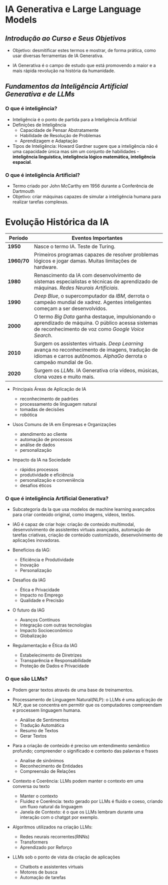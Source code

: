 # **IA Generativa e Large Language Models**

## *Introdução ao Curso e Seus Objetivos*

- Objetivo: desmitificar estes termos e mostrar, de forma prática, como usar diversas
ferramentas de IA Generativa.

- IA Generativa é o campo de estudo que está promovendo a maior e a mais rápida revolução
na história da humanidade.

## *Fundamentos da Inteligência Artificial Generativa e de LLMs*

### **O que é inteligência?**

- Inteligência é o ponto de partida para a Inteligência Artificial
- Definições de Inteligência
	- Capacidade de Pensar Abstratamente
	- Habilidade de Resolução de Problemas
	- Aprendizagem e Adaptação
- Tipos de Inteligência: Howard Gardner sugere que a inteligência não é uma capacidade
única mas sim um conjunto de habilidades - **inteligência linguística, inteligência lógico matemática, inteligência espacial**.

### **O que é inteligência Artificial?**

- Termo criado por John McCarthy em 1956 durante a Conferência de Dartmouth
- Objetivo: criar máquinas capazes de simular a inteligência humana para realizar tarefas complexas.

# Evolução Histórica da IA

| Período       | Eventos Importantes |
|--------------|--------------------|
| **1950**     | Nasce o termo IA. Teste de Turing. |
| **1960/70** | Primeiros programas capazes de resolver problemas lógicos e jogar damas. Muitas limitações de hardware. |
| **1980**     | Renascimento da IA com desenvolvimento de sistemas especialistas e técnicas de aprendizado de máquinas. *Redes Neurais Artificiais*. |
| **1990**     | *Deep Blue*, o supercomputador da *IBM*, derrota o campeão mundial de xadrez. Agentes inteligentes começam a ser desenvolvidos. |
| **2000**     | O termo *Big Data* ganha destaque, impulsionando o aprendizado de máquina. O público acessa sistemas de reconhecimento de voz como *Google Voice Search*. |
| **2010**     | Surgem os assistentes virtuais. *Deep Learning* avança no reconhecimento de imagens, tradução de idiomas e carros autônomos. *AlphaGo* derrota o campeão mundial de Go. |
| **2020**     | Surgem os *LLMs*. IA Generativa cria vídeos, músicas, clona vozes e muito mais. |

- Principais Áreas de Aplicação de IA
	- reconhecimento de padrões
	- processamento de linguagem natural
	- tomadas de decisões
	- robótica

- Usos Comuns de IA em Empresas e Organizações
	- atendimento ao cliente
	- automação de processos
	- análise de dados
	- personalização

- Impacto da IA na Sociedade
	- rápidos processos
	- produtividade e eficiência
	- personalização e conveniência
	- desafios éticos


### **O que é inteligência Artificial Generativa?**

- Subcategoria da Ia que usa modelos de machine learning avançados para criar conteúdo original, como imagens, vídeos, textos.

- IAG é capaz de criar hoje: criação de conteúdo multimodal, desenvolvimento de assistentes virtuais avançados, automação de tarefas criativas, criação de conteúdo customizado, desenvolvimento de aplicações inovadoras.

- Benefícios da IAG:
	- Eficiência e Produtividade
	- Inovação
	- Personalização

- Desafios da IAG
	- Ética e Privacidade
	- Impacto no Emprego
	- Qualidade e Precisão

- O futuro da IAG
	- Avanços Contínuos
	- Integração com outras tecnologias
	- Impacto Socioeconômico
	- Globalização

- Regulamentação e Ética da IAG
	- Estabelecimento de Diretrizes
	- Transparência e Responsabilidade
	- Proteção de Dados e Privacidade

### **O que são LLMs?**

- Podem gerar textos através de uma base de treinamentos.

- Processamento de Linguagem Natural(NLP): o LLMs é uma aplicação de NLP, que se concentra em permitir que os computadores compreendam e processem linguagem humana.
	- Análise de Sentimentos
	- Tradução Automática
	- Resumo de Textos
	- Gerar Textos

- Para a criação de conteúdo é preciso um entendimento semântico profundo; compreender o significado e contexto das palavras e frases
	- Analise de sinônimos
	- Reconhecimento de Entidades
	- Compreensão de Relações


- Contexto e Coerência: LLMs podem manter o contexto em uma conversa ou texto
	- Manter o contexto
	- Fluidez e Coerência: texto gerado por LLMs é fluido e coeso, criando um fluxo natural da linguagem
	- Janela de Contexto: é o que os LLMs lembram durante uma interação com o chatgpt por exemplo.

- Algoritmos utilizados na criação LLMs:
	- Redes neurais recorrentes(RNNs)
	- Transformers
	- Aprendizado por Reforço

- LLMs sob o ponto de vista da criação de aplicações
	- Chatbots e assistentes virtuais
	- Motores de busca
	- Automação de tarefas
